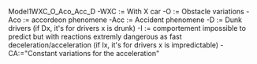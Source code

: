 Model1WXC_O_Aco_Acc_D
-WXC := With X car
-O := Obstacle variations
-Aco := accordeon phenomene
-Acc := Accident phenomene
-D := Dunk drivers (if Dx, it's for drivers x is drunk)
-I := comportement impossible to predict but with reactions extremly dangerous as fast deceleration/acceleration (if Ix, it's for drivers x is impredictable)
-CA:="Constant variations for the acceleration"